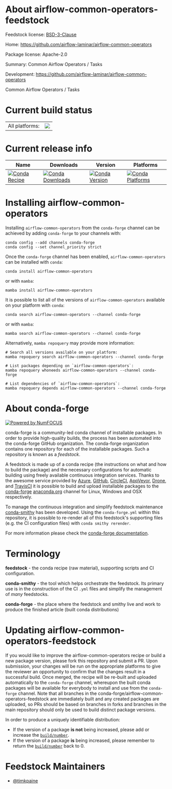 About airflow-common-operators-feedstock
========================================

Feedstock license: [BSD-3-Clause](https://github.com/conda-forge/airflow-common-operators-feedstock/blob/main/LICENSE.txt)

Home: https://github.com/airflow-laminar/airflow-common-operators

Package license: Apache-2.0

Summary: Common Airflow Operators / Tasks

Development: https://github.com/airflow-laminar/airflow-common-operators

Common Airflow Operators / Tasks

Current build status
====================


<table><tr><td>All platforms:</td>
    <td>
      <a href="https://dev.azure.com/conda-forge/feedstock-builds/_build/latest?definitionId=24605&branchName=main">
        <img src="https://dev.azure.com/conda-forge/feedstock-builds/_apis/build/status/airflow-common-operators-feedstock?branchName=main">
      </a>
    </td>
  </tr>
</table>

Current release info
====================

| Name | Downloads | Version | Platforms |
| --- | --- | --- | --- |
| [![Conda Recipe](https://img.shields.io/badge/recipe-airflow--common--operators-green.svg)](https://anaconda.org/conda-forge/airflow-common-operators) | [![Conda Downloads](https://img.shields.io/conda/dn/conda-forge/airflow-common-operators.svg)](https://anaconda.org/conda-forge/airflow-common-operators) | [![Conda Version](https://img.shields.io/conda/vn/conda-forge/airflow-common-operators.svg)](https://anaconda.org/conda-forge/airflow-common-operators) | [![Conda Platforms](https://img.shields.io/conda/pn/conda-forge/airflow-common-operators.svg)](https://anaconda.org/conda-forge/airflow-common-operators) |

Installing airflow-common-operators
===================================

Installing `airflow-common-operators` from the `conda-forge` channel can be achieved by adding `conda-forge` to your channels with:

```
conda config --add channels conda-forge
conda config --set channel_priority strict
```

Once the `conda-forge` channel has been enabled, `airflow-common-operators` can be installed with `conda`:

```
conda install airflow-common-operators
```

or with `mamba`:

```
mamba install airflow-common-operators
```

It is possible to list all of the versions of `airflow-common-operators` available on your platform with `conda`:

```
conda search airflow-common-operators --channel conda-forge
```

or with `mamba`:

```
mamba search airflow-common-operators --channel conda-forge
```

Alternatively, `mamba repoquery` may provide more information:

```
# Search all versions available on your platform:
mamba repoquery search airflow-common-operators --channel conda-forge

# List packages depending on `airflow-common-operators`:
mamba repoquery whoneeds airflow-common-operators --channel conda-forge

# List dependencies of `airflow-common-operators`:
mamba repoquery depends airflow-common-operators --channel conda-forge
```


About conda-forge
=================

[![Powered by
NumFOCUS](https://img.shields.io/badge/powered%20by-NumFOCUS-orange.svg?style=flat&colorA=E1523D&colorB=007D8A)](https://numfocus.org)

conda-forge is a community-led conda channel of installable packages.
In order to provide high-quality builds, the process has been automated into the
conda-forge GitHub organization. The conda-forge organization contains one repository
for each of the installable packages. Such a repository is known as a *feedstock*.

A feedstock is made up of a conda recipe (the instructions on what and how to build
the package) and the necessary configurations for automatic building using freely
available continuous integration services. Thanks to the awesome service provided by
[Azure](https://azure.microsoft.com/en-us/services/devops/), [GitHub](https://github.com/),
[CircleCI](https://circleci.com/), [AppVeyor](https://www.appveyor.com/),
[Drone](https://cloud.drone.io/welcome), and [TravisCI](https://travis-ci.com/)
it is possible to build and upload installable packages to the
[conda-forge](https://anaconda.org/conda-forge) [anaconda.org](https://anaconda.org/)
channel for Linux, Windows and OSX respectively.

To manage the continuous integration and simplify feedstock maintenance
[conda-smithy](https://github.com/conda-forge/conda-smithy) has been developed.
Using the ``conda-forge.yml`` within this repository, it is possible to re-render all of
this feedstock's supporting files (e.g. the CI configuration files) with ``conda smithy rerender``.

For more information please check the [conda-forge documentation](https://conda-forge.org/docs/).

Terminology
===========

**feedstock** - the conda recipe (raw material), supporting scripts and CI configuration.

**conda-smithy** - the tool which helps orchestrate the feedstock.
                   Its primary use is in the construction of the CI ``.yml`` files
                   and simplify the management of *many* feedstocks.

**conda-forge** - the place where the feedstock and smithy live and work to
                  produce the finished article (built conda distributions)


Updating airflow-common-operators-feedstock
===========================================

If you would like to improve the airflow-common-operators recipe or build a new
package version, please fork this repository and submit a PR. Upon submission,
your changes will be run on the appropriate platforms to give the reviewer an
opportunity to confirm that the changes result in a successful build. Once
merged, the recipe will be re-built and uploaded automatically to the
`conda-forge` channel, whereupon the built conda packages will be available for
everybody to install and use from the `conda-forge` channel.
Note that all branches in the conda-forge/airflow-common-operators-feedstock are
immediately built and any created packages are uploaded, so PRs should be based
on branches in forks and branches in the main repository should only be used to
build distinct package versions.

In order to produce a uniquely identifiable distribution:
 * If the version of a package **is not** being increased, please add or increase
   the [``build/number``](https://docs.conda.io/projects/conda-build/en/latest/resources/define-metadata.html#build-number-and-string).
 * If the version of a package **is** being increased, please remember to return
   the [``build/number``](https://docs.conda.io/projects/conda-build/en/latest/resources/define-metadata.html#build-number-and-string)
   back to 0.

Feedstock Maintainers
=====================

* [@timkpaine](https://github.com/timkpaine/)

